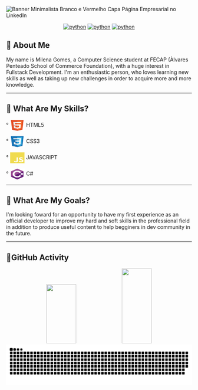 ![Banner Minimalista Branco e Vermelho Capa Página Empresarial no LinkedIn](https://github.com/srcmilenaa/srcmilenaa/assets/152016113/cd0ceaf2-ab73-47aa-a871-eb8fc8fe436f)

<p align="center">
<a  href="https://www.linkedin.com/in/milena-gomes-b697072a1/"  target="_blank"><img  src="https://img.shields.io/badge/linkedin-%230077B5.svg?style=for-the-badge&logo=linkedin&logoColor=white"  alt="python"/></a>
<a  href="mailto: milenagnevess@gmail.com"  target="_blank"><img  src="https://img.shields.io/badge/Gmail-D14836?style=for-the-badge&logo=gmail&logoColor=white"  alt="python"/></a>
<a  href="https://www.instagram.com/milenaxgomess/"  target="_blank"><img  src="https://img.shields.io/badge/Instagram-%23E4405F.svg?style=for-the-badge&logo=Instagram&logoColor=white"  alt="python"/></a>
  
## 📍 About Me 

My name is Milena Gomes, a Computer Science student at FECAP (Àlvares Penteado School of Commerce Foundation), with a huge interest in Fullstack Development. I'm an enthusiastic person, who loves learning new skills as well as taking up new challenges in order to acquire more and more knowledge.<hr>

## 📍 What Are My Skills?
  
  ° <img align="center" alt="Rafa-HTML" height="30" width="40" src="https://raw.githubusercontent.com/devicons/devicon/master/icons/html5/html5-original.svg"> HTML5
  
  ° <img align="center" alt="Rafa-CSS" height="30" width="40" src="https://raw.githubusercontent.com/devicons/devicon/master/icons/css3/css3-original.svg"> CSS3
  
  ° <img align="center" alt="Rafa-Js" height="30" width="40" src="https://raw.githubusercontent.com/devicons/devicon/master/icons/javascript/javascript-plain.svg"> JAVASCRIPT
  
  ° <img align="center" alt="Rafa-Csharp" height="30" width="40" src="https://raw.githubusercontent.com/devicons/devicon/master/icons/csharp/csharp-original.svg"> C#<hr>

## 📍 What Are My Goals?

I'm looking foward for an opportunity to have my first experience as an official developer to improve my hard and soft skills in the professional field in addition to produce useful content to help begginers in dev community in the future.<hr>

## 📍GitHub Activity

<div align="center">
  <img height="160em" width="40%" src="https://github-readme-stats.vercel.app/api?username=srcmilenaa&show_icons=true&theme=jolly&include_all_commits=true&count_private=true"/>
  <img height="203em" width="40%" src="https://github-readme-stats.vercel.app/api/top-langs/?username=srcmilenaa&layout=compact&langs_count=3&theme=jolly"/>
</div>

<picture>
  <source media="(prefers-color-scheme: dark)" srcset="https://raw.githubusercontent.com/srcmilenaa/srcmilenaa/output/github-contribution-grid-snake-dark.svg">
  <source media="(prefers-color-scheme: light)" srcset="https://raw.githubusercontent.com/srcmilenaa/srcmilenaa/output/github-contribution-grid-snake.svg">
  <img alt="github contribution grid snake animation" src="https://raw.githubusercontent.com/srcmilenaa/srcmilenaa/output/github-contribution-grid-snake.svg">
</picture>
